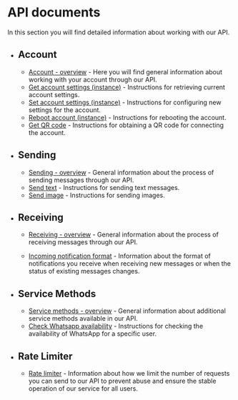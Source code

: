 # API documents

In this section you will find detailed information about working with our API.

- ## Account
    - [Account - overview](./account/index.md) - Here you will find general information about working with your account through our API.
    - [Get account settings (instance)](./account/get-settings.md) - Instructions for retrieving current account settings.
    - [Set account settings (instance)](./account/set-settings.md) - Instructions for configuring new settings for the account.
    - [Reboot account (instance)](./account/reboot.md) - Instructions for rebooting the account.
    - [Get QR code](./account/qr.md) - Instructions for obtaining a QR code for connecting the account.
- ## Sending
    - [Sending - overview](./sending/index.md) - General information about the process of sending messages through our API.
    - [Send text](./sending/text.md) - Instructions for sending text messages.
    - [Send image](./sending/image.md) - Instructions for sending images.
- ## Receiving
    - [Receiving - overview](./receiving/index.md) - General information about the process of receiving messages through our API.

    - [Incoming notification format](./receiving/notifications-format/index.md) - Information about the format of notifications you receive when receiving new messages or when the status of existing messages changes.
- ## Service Methods
    - [Service methods - overview](./service/index.md) - General information about additional service methods available in our API.
    - [Check Whatsapp availability](./service/check-whatsapp.md) - Instructions for checking the availability of WhatsApp for a specific user.

- ## Rate Limiter
    - [Rate limiter](./rate-limiter.md) - Information about how we limit the number of requests you can send to our API to prevent abuse and ensure the stable operation of our service for all users.